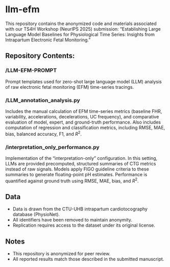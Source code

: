 # llm-efm 

This repository contains the anonymized code and materials associated with our TS4H Workshop (NeurIPS 2025) submission:
“Establishing Large Language Model Baselines for Physiological Time Series: Insights from Intrapartum Electronic Fetal Monitoring.”

## Repository Contents:
### /LLM-EFM-PROMPT
Prompt templates used for zero-shot large language model (LLM) analysis of raw electronic fetal monitoring (EFM) time-series tracings.

### /LLM_annotation_analysis.py
Includes the manual calculation of EFM time-series metrics (baseline FHR, variability, accelerations, decelerations, UC frequency), and comparative evaluation of model, expert, and ground-truth performance. Also includes computation of regression and classification metrics, including RMSE, MAE, bias, balanced accuracy, F1, and $R^2$.

### /interpretation_only_performance.py
Implementation of the “interpretation-only” configuration. In this setting, LLMs are provided precomputed, structured summaries of CTG metrics instead of raw signals. Models apply FIGO guideline criteria to these summaries to generate floating-point pH estimates. Performance is quantified against ground truth using RMSE, MAE, bias, and $R^2$.

## Data
- Data is drawn from the CTU-UHB intrapartum cardiotocography database (PhysioNet).
- All identifiers have been removed to maintain anonymity.
- Replication requires access to the dataset under its original license.

## Notes
- This repository is anonymized for peer review.
- All reported results match those described in the submitted manuscript.
